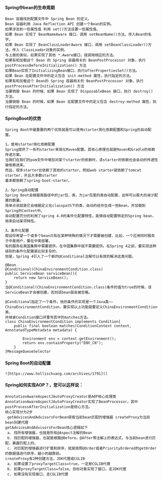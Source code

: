 #### Spring中bean的生命周期
    Bean 容器找到配置文件中 Spring Bean 的定义。
    Bean 容器利用 Java Reflection API 创建一个Bean的实例。
    如果涉及到一些属性值 利用 set()方法设置一些属性值。
    如果 Bean 实现了 BeanNameAware 接口，调用 setBeanName()方法，传入Bean的名字。
    如果 Bean 实现了 BeanClassLoaderAware 接口，调用 setBeanClassLoader()方法，传入 ClassLoader对象的实例。
    与上面的类似，如果实现了其他 *.Aware接口，就调用相应的方法。
    如果有和加载这个 Bean 的 Spring 容器相关的 BeanPostProcessor 对象，执行postProcessBeforeInitialization() 方法
    如果Bean实现了InitializingBean接口，执行afterPropertiesSet()方法。
    如果 Bean 在配置文件中的定义包含 init-method 属性，执行指定的方法。
    如果有和加载这个 Bean的 Spring 容器相关的 BeanPostProcessor 对象，执行postProcessAfterInitialization() 方法
    当要销毁 Bean 的时候，如果 Bean 实现了 DisposableBean 接口，执行 destroy() 方法。
    当要销毁 Bean 的时候，如果 Bean 在配置文件中的定义包含 destroy-method 属性，执行指定的方法。
    
    
#### SpringBoot的优势
    Spring Boot中最重要的两个优势就是可以使用starter简化依赖配置和Spring的自动配置。
    
    1。使用starter简化依赖配置
    Spring提供了一系列starter来简化Maven配置。其核心原理也就是Maven和Gradle的依赖传递方案。
    当我们在我们的pom文件中增加对某个starter的依赖时，该starter的依赖也会自动的传递性被依赖进来。
    而且，很多starter也依赖了其他的starter。例如web starter就依赖了tomcat starter，并且大多数starter
    基本都依赖了spring-boot-starter。
    
    2。Spring自动配置
    Spring Boot会根据类路径中的jar包、类，为jar包里的类自动配置，这样可以极大的减少配置的数量。
    简单点说就是它会根据定义在classpath下的类，自动的给你生成一些Bean，并加载到Spring的Context中。
    自动配置充分的利用了spring 4.0的条件化配置特性，能够自动配置特定的Spring bean，用来启动某项特性。
       
    3。条件化配置
    假设你希望一个或多个bean只有在某种特殊的情况下才需要被创建，比如，一个应用同时服务于中美用户，要在中美部署，
    有的服务在美国集群中需要提供，在中国集群中就不需要提供。在Spring 4之前，要实现这种级别的条件化配置是比较复杂的，
    但是，Spring 4引入了一个新的@Conditional注解可以有效的解决这类问题。
    
    @Bean
    @Conditional(ChinaEnvironmentCondition.class)
    public ServiceBean serviceBean(){
        return new ServiceBean();
    }
    当@Conditional(ChinaEnvironmentCondition.class)条件的值为true的时候，该ServiceBean才会被创建，否则该bean就会被忽略。
    
    @Conditional指定了一个条件。他的条件的实现是一个Java类——ChinaEnvironmentCondition，要实现以上功能就要定义ChinaEnvironmentCondition类，
    并继承Condition接口并重写其中的matches方法。
    class ChinaEnvironmentCondition implements Condition{
        public final boolean matches(ConditionContext context, AnnotatedTypeMetadata metadata) {
    
            Environment env = context.getEnvironment();
            return env.containProperty("ENV_CN");
        }
    }MessageQueueSelector
    
#### Spring Boot的自动配置
    ![https://www.hollischuang.com/archives/1791]()
    
    
#### Spring如何实现AOP？，您可以这样说：
    AnnotationAwareAspectJAutoProxyCreator是AOP核心处理类
    AnnotationAwareAspectJAutoProxyCreator实现了BeanProcessor，其中postProcessAfterInitialization是核心方法。
    核心实现分为2步
     getAdvicesAndAdvisorsForBean获取当前bean匹配的增强器 createProxy为当前bean创建代理
    getAdvicesAndAdvisorsForBean核心逻辑如下
     a. 找所有增强器，也就是所有@Aspect注解的Bean
     b. 找匹配的增强器，也就是根据@Before，@After等注解上的表达式，与当前bean进行匹配，暴露匹配上的。
     c. 对匹配的增强器进行扩展和排序，就是按照@Order或者PriorityOrdered的getOrder的数据值进行排序，越小的越靠前。
    createProxy有2种创建方法，JDK代理或CGLIB
     a. 如果设置了proxyTargetClass=true，一定是CGLIB代理
     b. 如果proxyTargetClass=false，目标对象实现了接口，走JDK代理
     c. 如果没有实现接口，走CGLIB代理
